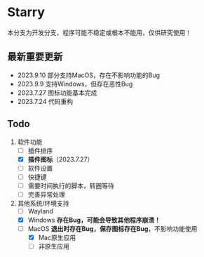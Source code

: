 # Starry 

本分支为开发分支，程序可能不稳定或根本不能用，仅供研究使用！

## 最新重要更新

- 2023.9.10 部分支持MacOS，存在不影响功能的Bug
- 2023.9.9 支持Windows，但存在恶性Bug
- 2023.7.27 图标功能基本完成
- 2023.7.24 代码重构

## Todo

1. 软件功能
    - [ ] 插件排序
    - [x] **插件图标**（2023.7.27）
    - [ ] 软件设置
    - [ ] 快捷键
    - [ ] 需要时间执行的脚本，转圈等待
    - [ ] 完善异常处理

2. 其他系统/环境支持
    - [ ] Wayland
    - [x] Windows **存在Bug，可能会导致其他程序崩溃！**
    - [ ] MacOS **退出时存在Bug，保存图标存在Bug**，不影响功能使用
        - [x] Mac原生应用
        - [ ] 非原生应用
